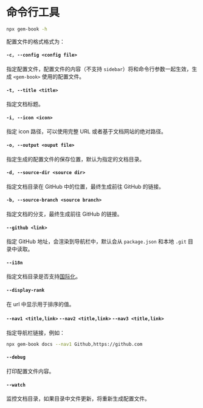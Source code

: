 # 命令行工具

```bash
npx gem-book -h
```

配置文件的格式格式为：

<gem-book-plugin-file src="/src/common/config.ts"></gem-book-plugin-file>

#### `-c, --config <config file>`

指定配置文件，配置文件的内容（不支持 `sidebar`）将和命令行参数一起生效，生成 `<gem-book>` 使用的配置文件。

#### `-t, --title <title>`

指定文档标题。

#### `-i, --icon <icon>`

指定 icon 路径，可以使用完整 URL 或者基于文档网站的绝对路径。

#### `-o, --output <ouput file>`

指定生成的配置文件的保存位置，默认为指定的文档目录。

#### `-d, --source-dir <source dir>`

指定文档目录在 GitHub 中的位置，最终生成前往 GitHub 的链接。

#### `-b, --source-branch <source branch>`

指定文档的分支，最终生成前往 GitHub 的链接。

#### `--github <link>`

指定 GitHub 地址，会渲染到导航栏中，默认会从 `package.json` 和本地 `.git` 目录中读取。

#### `--i18n`

指定文档目录是否支持[国际化](./002-i18n)。

#### `--display-rank`

在 url 中显示用于排序的值。

#### `--nav1 <title,link>` `--nav2 <title,link>` `--nav3 <title,link>`

指定导航栏链接，例如：

```bash
npx gem-book docs --nav1 Github,https://github.com
```

#### `--debug`

打印配置文件内容。

#### `--watch`

监控文档目录，如果目录中文件更新，将重新生成配置文件。
